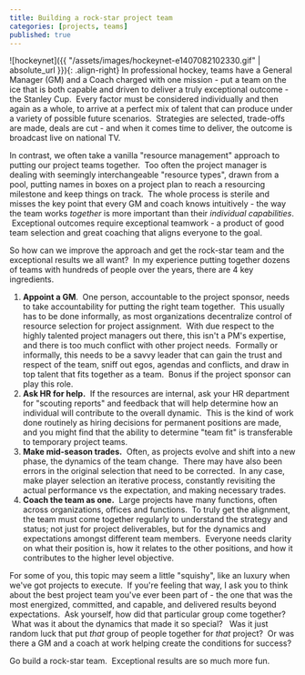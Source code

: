 ```yaml
---
title: Building a rock-star project team
categories: [projects, teams]
published: true
---
```


![hockeynet]({{ "/assets/images/hockeynet-e1407082102330.gif" | absolute_url }}){: .align-right}
In professional hockey, teams have a General Manager (GM) and a Coach
charged with one mission - put a team on the ice that is both capable
and driven to deliver a truly exceptional outcome - the Stanley Cup.
 Every factor must be considered individually and then again as a whole,
to arrive at a perfect mix of talent that can produce under a variety of
possible future scenarios.  Strategies are selected, trade-offs are
made, deals are cut - and when it comes time to deliver, the outcome is
broadcast live on national TV.

In contrast, we often take a vanilla "resource management" approach to
putting our project teams together.  Too often the project manager is
dealing with seemingly interchangeable "resource types", drawn from a
pool, putting names in boxes on a project plan to reach a resourcing
milestone and keep things on track.  The whole process is sterile and
misses the key point that every GM and coach knows intuitively - the way
the team works *together* is more important than their *individual
capabilities*.  Exceptional outcomes require exceptional teamwork - a
product of good team selection and great coaching that aligns everyone
to the goal.

So how can we improve the approach and get the rock-star team and the
exceptional results we all want?  In my experience putting together
dozens of teams with hundreds of people over the years, there are 4 key
ingredients.

1.  **Appoint a GM**.  One person, accountable to the project sponsor,
    needs to take accountability for putting the right team together.
     This usually has to be done informally, as most organizations
    decentralize control of resource selection for project assignment.
     With due respect to the highly talented project managers out there,
    this isn't a PM's expertise, and there is too much conflict with
    other project needs.  Formally or informally, this needs to be a
    savvy leader that can gain the trust and respect of the team, sniff
    out egos, agendas and conflicts, and draw in top talent that fits
    together as a team.  Bonus if the project sponsor can play this
    role.
2.  **Ask HR for help.**  If the resources are internal, ask your HR
    department for "scouting reports" and feedback that will help
    determine how an individual will contribute to the overall dynamic.
     This is the kind of work done routinely as hiring decisions for
    permanent positions are made, and you might find that the ability to
    determine "team fit" is transferable to temporary project teams.
3.  **Make mid-season trades.**  Often, as projects evolve and shift
    into a new phase, the dynamics of the team change.  There may have
    also been errors in the original selection that need to be
    corrected.  In any case, make player selection an iterative process,
    constantly revisiting the actual performance vs the expectation, and
    making necessary trades.
4.  **Coach the team as one.**  Large projects have many functions,
    often across organizations, offices and functions.  To truly get the
    alignment, the team must come together regularly to understand the
    strategy and status; not just for project deliverables, but for the
    dynamics and expectations amongst different team members.  Everyone
    needs clarity on what their position is, how it relates to the other
    positions, and how it contributes to the higher level objective.

For some of you, this topic may seem a little "squishy", like an luxury
when we've got projects to execute.  If you're feeling that way, I ask
you to think about the best project team you've ever been part of - the
one that was the most energized, committed, and capable, and delivered
results beyond expectations.  Ask yourself, how did that particular
group come together?  What was it about the dynamics that made it so
special?   Was it just random luck that put *that* group of people
together for *that* project?  Or was there a GM and a coach at work
helping create the conditions for success?

Go build a rock-star team.  Exceptional results are so much more fun.

 
